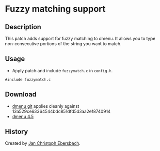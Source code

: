 Fuzzy matching support
======================

Description
-----------

This patch adds support for fuzzy matching to dmenu.  It allows you to type
non-consecutive portions of the string you want to match.

Usage
-----

* Apply patch and include `fuzzymatch.c` in `config.h`.

`#include fuzzymatch.c`

Download
--------

* [dmenu git](dmenu-git-fuzzymatch.diff) applies cleanly against 13a529ce63364544bdc851dfd5d3aa2ef8740914
* [dmenu 4.5](dmenu-4.5-fuzzymatch.diff)

History
------

Created by [Jan Christoph Ebersbach](https://github.com/jceb/dmenu-patches).
